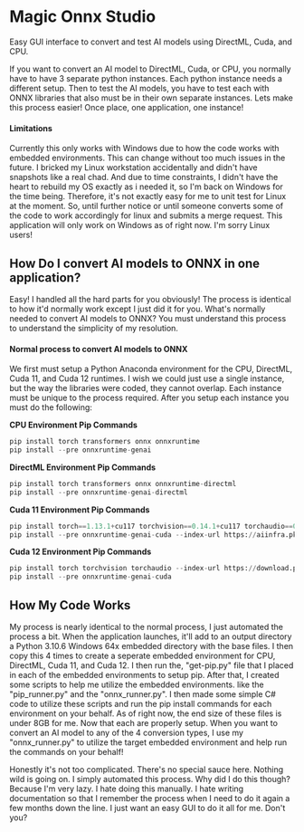 # Magic Onnx Studio
Easy GUI interface to convert and test AI models using DirectML, Cuda, and CPU.

If you want to convert an AI model to DirectML, Cuda, or CPU, you normally have to have 3 separate python instances. Each python instance needs a different setup. Then to test the AI models, you have to test each with ONNX libraries that also must be in their own separate instances. Lets make this process easier! Once place, one application, one instance!

#### Limitations
Currently this only works with Windows due to how the code works with embedded environments. This can change without too much issues in the future. I bricked my Linux workstation accidentally and didn't have snapshots like a real chad. And due to time constraints, I didn't have the heart to rebuild my OS exactly as i needed it, so I'm back on Windows for the time being. Therefore, it's not exactly easy for me to unit test for Linux at the moment. So, until further notice or until someone converts some of the code to work accordingly for linux and submits a merge request. This application will only work on Windows as of right now. I'm sorry Linux users!

## How Do I convert AI models to ONNX in one application?
Easy! I handled all the hard parts for you obviously! The process is identical to how it'd normally work except I just did it for you. What's normally needed to convert AI models to ONNX? You must understand this process to understand the simplicity of my resolution.

#### Normal process to convert AI models to ONNX
We first must setup a Python Anaconda environment for the CPU, DirectML, Cuda 11, and Cuda 12 runtimes. I wish we could just use a single instance, but the way the libraries were coded, they cannot overlap. Each instance must be unique to the process required. After you setup each instance you must do the following:

**CPU Environment Pip Commands**
```py
pip install torch transformers onnx onnxruntime
pip install --pre onnxruntime-genai
```

**DirectML Environment Pip Commands**
```py
pip install torch transformers onnx onnxruntime-directml
pip install --pre onnxruntime-genai-directml
```

**Cuda 11 Environment Pip Commands**
```py
pip install torch==1.13.1+cu117 torchvision==0.14.1+cu117 torchaudio==0.13.1 --index-url https://download.pytorch.org/whl/cu117
pip install --pre onnxruntime-genai-cuda --index-url https://aiinfra.pkgs.visualstudio.com/PublicPackages/_packaging/onnxruntime-cuda-11/pypi/simple/
```

**Cuda 12 Environment Pip Commands**
```py
pip install torch torchvision torchaudio --index-url https://download.pytorch.org/whl/cu122
pip install --pre onnxruntime-genai-cuda
```

## How My Code Works
My process is nearly identical to the normal process, I just automated the process a bit. When the application launches, it'll add to an output directory a Python 3.10.6 Windows 64x embedded directory with the base files. I then copy this 4 times to create a seperate embedded environment for CPU, DirectML, Cuda 11, and Cuda 12. I then run the, "get-pip.py" file that I placed in each of the embedded environments to setup pip. After that, I created some scripts to help me utilize the embedded environments. like the "pip_runner.py" and the "onnx_runner.py". I then made some simple C# code to utilize these scripts and run the pip install commands for each environment on your behalf. As of right now, the end size of these files is under 8GB for me. Now that each are properly setup. When you want to convert an AI model to any of the 4 conversion types, I use my "onnx_runner.py" to utilize the target embedded environment and help run the commands on your behalf!

Honestly it's not too complicated. There's no special sauce here. Nothing wild is going on. I simply automated this process. Why did I do this though? Because I'm very lazy. I hate doing this manually. I hate writing documentation so that I remember the process when I need to do it again a few months down the line. I just want an easy GUI to do it all for me. Don't you?
